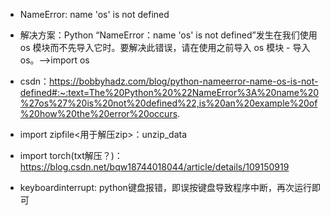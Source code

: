 * NameError: name 'os' is not defined
* 解决方案：Python “NameError：name 'os' is not defined”发生在我们使用 os 模块而不先导入它时。要解决此错误，请在使用之前导入 os 模块 - 导入 os。-->import os
* csdn：https://bobbyhadz.com/blog/python-nameerror-name-os-is-not-defined#:~:text=The%20Python%20%22NameError%3A%20name%20%27os%27%20is%20not%20defined%22,is%20an%20example%20of%20how%20the%20error%20occurs.

* import zipfile<用于解压zip>：unzip_data
* import torch(txt解压？)：https://blog.csdn.net/bqw18744018044/article/details/109150919

* keyboardinterrupt: python键盘报错，即误按键盘导致程序中断，再次运行即可
